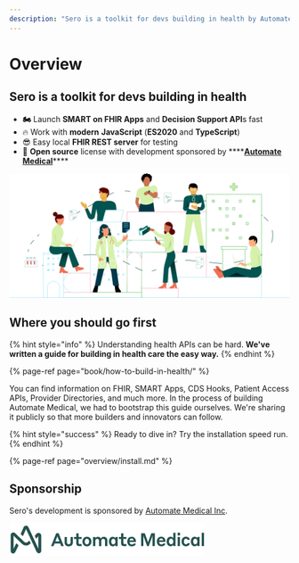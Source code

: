 ```yaml
---
description: "Sero is a toolkit for devs building in health by Automate Medical. With Sero, you can build patient apps and decision support APIs in JavaScript. \U0001F680"
---
```


# Overview

## Sero is a toolkit for devs building in health

* **🏍️** Launch **SMART on FHIR Apps** and **Decision Support API**s fast
* 🔥 Work with **modern** **JavaScript** \(**ES2020** and **TypeScript**\)
* 😎 Easy local **FHIR REST server** for testing
* 📖 **Open source** license with development sponsored by ****[**Automate Medical**](https://www.automatemedical.com/)\*\*\*\*

![](.gitbook/assets/group-149.png)

## Where you should go first

{% hint style="info" %}
Understanding health APIs can be hard. **We've written a guide for building in health care the easy way.**
{% endhint %}

{% page-ref page="book/how-to-build-in-health/" %}

You can find information on FHIR, SMART Apps, CDS Hooks, Patient Access APIs, Provider Directories, and much more. In the process of building Automate Medical, we had to bootstrap this guide ourselves. We're sharing it publicly so that more builders and innovators can follow.

{% hint style="success" %}
Ready to dive in? Try the installation speed run.
{% endhint %}

{% page-ref page="overview/install.md" %}







## Sponsorship

Sero's development is sponsored by [Automate Medical Inc](https://www.automatemedical.com/).

![](.gitbook/assets/logo-2x.png)



